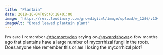 ```yaml
---
title: "Plantain"
date: 2018-10-04T09:40:18+01:00
image: "https://res.cloudinary.com/growdigital/image/upload/w_1280/v1544360094/plantain-43278294200.jpg"
imageAlt: "Broad leaved plantain plant"
---
```


I’m sure I remember [@themontydon](https://twitter.com/themontydon/) saying on [@gwandshows](https://twitter.com/gwandshows) a few months ago that plantains have a large number of mycorrhizal fungi in the roots. Does anyone else remember this or am I losing the mycorrhizal plot? 
